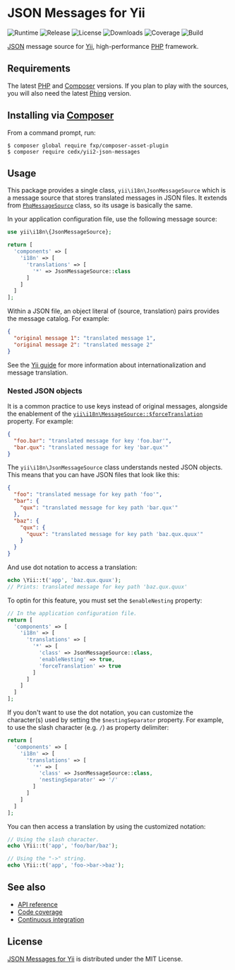 # JSON Messages for Yii
![Runtime](https://img.shields.io/badge/php-%3E%3D7.0-brightgreen.svg) ![Release](https://img.shields.io/packagist/v/cedx/yii2-json-messages.svg) ![License](https://img.shields.io/packagist/l/cedx/yii2-json-messages.svg) ![Downloads](https://img.shields.io/packagist/dt/cedx/yii2-json-messages.svg) ![Coverage](https://coveralls.io/repos/github/cedx/yii2-json-messages/badge.svg) ![Build](https://travis-ci.org/cedx/yii2-json-messages.svg)

[JSON](http://json.org) message source for [Yii](http://www.yiiframework.com), high-performance [PHP](https://secure.php.net) framework.

## Requirements
The latest [PHP](https://secure.php.net) and [Composer](https://getcomposer.org) versions.
If you plan to play with the sources, you will also need the latest [Phing](https://www.phing.info) version.

## Installing via [Composer](https://getcomposer.org)
From a command prompt, run:

```shell
$ composer global require fxp/composer-asset-plugin
$ composer require cedx/yii2-json-messages
```

## Usage
This package provides a single class, `yii\i18n\JsonMessageSource` which is a message source that stores translated messages in JSON files.
It extends from [`PhpMessageSource`](http://www.yiiframework.com/doc-2.0/yii-i18n-phpmessagesource.html) class, so its usage is basically the same.

In your application configuration file, use the following message source:

```php
use yii\i18n\{JsonMessageSource};

return [
  'components' => [
    'i18n' => [
      'translations' => [
        '*' => JsonMessageSource::class
      ]
    ]
  ]
];
```

Within a JSON file, an object literal of (source, translation) pairs provides the message catalog. For example:

```json
{
  "original message 1": "translated message 1",
  "original message 2": "translated message 2"
}
```

See the [Yii guide](http://www.yiiframework.com/doc-2.0/guide-tutorial-i18n.html#message-translation) for more information about internationalization and message translation.

### Nested JSON objects
It is a common practice to use keys instead of original messages, alongside the enablement of the [`yii\i18n\MessageSource::$forceTranslation`](http://www.yiiframework.com/doc-2.0/yii-i18n-messagesource.html#$forceTranslation-detail) property. For example:

```json
{
  "foo.bar": "translated message for key 'foo.bar'",
  "bar.qux": "translated message for key 'bar.qux'"
}
```

The `yii\i18n\JsonMessageSource` class understands nested JSON objects.
This means that you can have JSON files that look like this:

```json
{
  "foo": "translated message for key path 'foo'",
  "bar": {
    "qux": "translated message for key path 'bar.qux'"
  },
  "baz": {
    "qux": {
      "quux": "translated message for key path 'baz.qux.quux'"
    }
  }
}
```

And use dot notation to access a translation:

```php
echo \Yii::t('app', 'baz.qux.quux');
// Prints: translated message for key path 'baz.qux.quux'
```

To optin for this feature, you must set the `$enableNesting` property:

```php
// In the application configuration file.
return [
  'components' => [
    'i18n' => [
      'translations' => [
        '*' => [
          'class' => JsonMessageSource::class,
          'enableNesting' => true,
          'forceTranslation' => true
        ]
      ]
    ]
  ]
];
```

If you don't want to use the dot notation, you can customize the character(s) used by setting the `$nestingSeparator` property. For example, to use the slash character (e.g. `/`) as property delimiter:

```php
return [
  'components' => [
    'i18n' => [
      'translations' => [
        '*' => [
          'class' => JsonMessageSource::class,
          'nestingSeparator' => '/'
        ]
      ]
    ]
  ]
];
```

You can then access a translation by using the customized notation:

```php
// Using the slash character.
echo \Yii::t('app', 'foo/bar/baz');

// Using the "->" string.
echo \Yii::t('app', 'foo->bar->baz');
```

## See also
- [API reference](https://cedx.github.io/yii2-json-messages)
- [Code coverage](https://coveralls.io/github/cedx/yii2-json-messages)
- [Continuous integration](https://travis-ci.org/cedx/yii2-json-messages)

## License
[JSON Messages for Yii](https://github.com/cedx/yii2-json-messages) is distributed under the MIT License.
